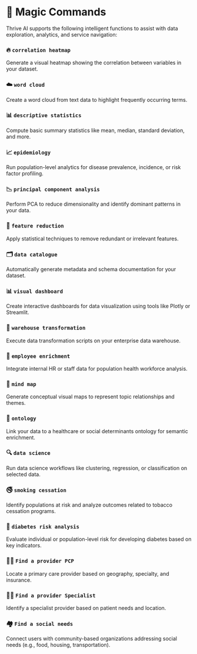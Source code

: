 
# 🧠 Magic Commands

Thrive AI supports the following intelligent functions to assist with data exploration, analytics, and service navigation:

### 🔥 `correlation heatmap`
Generate a visual heatmap showing the correlation between variables in your dataset.

### ☁️ `word cloud`
Create a word cloud from text data to highlight frequently occurring terms.

### 📊 `descriptive statistics`
Compute basic summary statistics like mean, median, standard deviation, and more.

### 📈 `epidemiology`
Run population-level analytics for disease prevalence, incidence, or risk factor profiling.

### 📉 `principal component analysis`
Perform PCA to reduce dimensionality and identify dominant patterns in your data.

### 🧹 `feature reduction`
Apply statistical techniques to remove redundant or irrelevant features.

### 🗂️ `data catalogue`
Automatically generate metadata and schema documentation for your dataset.

### 📊 `visual dashboard`
Create interactive dashboards for data visualization using tools like Plotly or Streamlit.

### 🔄 `warehouse transformation`
Execute data transformation scripts on your enterprise data warehouse.

### 👥 `employee enrichment`
Integrate internal HR or staff data for population health workforce analysis.

### 🧠 `mind map`
Generate conceptual visual maps to represent topic relationships and themes.

### 🧬 `ontology`
Link your data to a healthcare or social determinants ontology for semantic enrichment.

### 🔍 `data science`
Run data science workflows like clustering, regression, or classification on selected data.

### 🚭 `smoking cessation`
Identify populations at risk and analyze outcomes related to tobacco cessation programs.

### 🧪 `diabetes risk analysis`
Evaluate individual or population-level risk for developing diabetes based on key indicators.

### 👨‍⚕️ `Find a provider PCP`
Locate a primary care provider based on geography, specialty, and insurance.

### 🧑‍⚕️ `Find a provider Specialist`
Identify a specialist provider based on patient needs and location.

### 🏘️ `Find a social needs`
Connect users with community-based organizations addressing social needs (e.g., food, housing, transportation).

